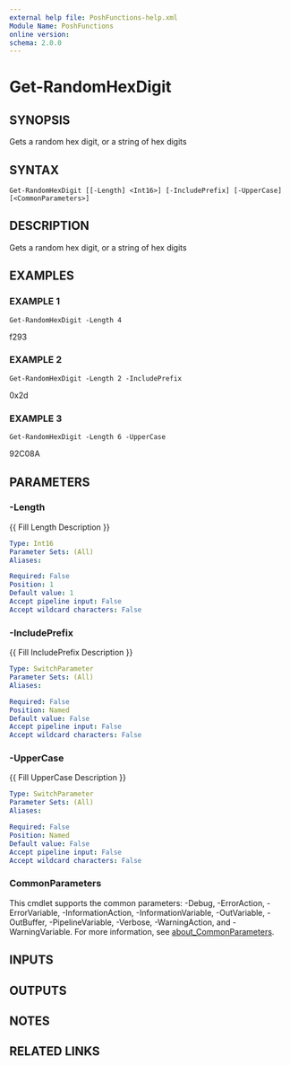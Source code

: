 ```yaml
---
external help file: PoshFunctions-help.xml
Module Name: PoshFunctions
online version:
schema: 2.0.0
---
```


# Get-RandomHexDigit

## SYNOPSIS
Gets a random hex digit, or a string of hex digits

## SYNTAX

```
Get-RandomHexDigit [[-Length] <Int16>] [-IncludePrefix] [-UpperCase] [<CommonParameters>]
```

## DESCRIPTION
Gets a random hex digit, or a string of hex digits

## EXAMPLES

### EXAMPLE 1
```
Get-RandomHexDigit -Length 4
```

f293

### EXAMPLE 2
```
Get-RandomHexDigit -Length 2 -IncludePrefix
```

0x2d

### EXAMPLE 3
```
Get-RandomHexDigit -Length 6 -UpperCase
```

92C08A

## PARAMETERS

### -Length
{{ Fill Length Description }}

```yaml
Type: Int16
Parameter Sets: (All)
Aliases:

Required: False
Position: 1
Default value: 1
Accept pipeline input: False
Accept wildcard characters: False
```

### -IncludePrefix
{{ Fill IncludePrefix Description }}

```yaml
Type: SwitchParameter
Parameter Sets: (All)
Aliases:

Required: False
Position: Named
Default value: False
Accept pipeline input: False
Accept wildcard characters: False
```

### -UpperCase
{{ Fill UpperCase Description }}

```yaml
Type: SwitchParameter
Parameter Sets: (All)
Aliases:

Required: False
Position: Named
Default value: False
Accept pipeline input: False
Accept wildcard characters: False
```

### CommonParameters
This cmdlet supports the common parameters: -Debug, -ErrorAction, -ErrorVariable, -InformationAction, -InformationVariable, -OutVariable, -OutBuffer, -PipelineVariable, -Verbose, -WarningAction, and -WarningVariable. For more information, see [about_CommonParameters](http://go.microsoft.com/fwlink/?LinkID=113216).

## INPUTS

## OUTPUTS

## NOTES

## RELATED LINKS
